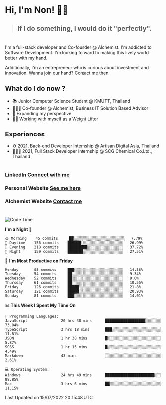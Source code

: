 # Hi, I'm Non! 🖐🏻

> ## If I do something, I would do it "perfectly".

#

I'm a full-stack developer and Co-founder @ Alchemist. I'm addicted to Software Development. I'm looking forward to making this lively world better with my hand.

Additionally, I'm an entrepreneur who is curious about investment and innovation. Wanna join our hand? Contact me then

## What do I do now ?

- 📚 Junior Computer Science Student @ KMUTT, Thailand
- 🧑🏻‍💻 Co-founder @ Alchemist, Business IT Solution Based Advisor
- 🌈 Expanding my perspective
- 🏋🏻 Working with myself as a Weight Lifter

## Experiences

- ⚙️ 2021, Back-end Developer Internship @ Artisan Digital Asia, Thailand
- 🧑🏻‍💻 2021, Full Stack Developer Internship @ SCG Chemical Co.Ltd., Thailand

#

### LinkedIn [Connect with me](https://www.linkedin.com/in/non-nontra/)

### Personal Website [See me here](https://nonnontra.com/)

### Alchemist Website [Contact me](https://alchemist-softwarehouse.co/)

#

<!--START_SECTION:waka-->
![Code Time](http://img.shields.io/badge/Code%20Time-1%2C896%20hrs%2049%20mins-blue)

**I'm a Night 🦉** 

```text
🌞 Morning    45 commits     ██░░░░░░░░░░░░░░░░░░░░░░░   7.79% 
🌆 Daytime    156 commits    ██████░░░░░░░░░░░░░░░░░░░   26.99% 
🌃 Evening    218 commits    █████████░░░░░░░░░░░░░░░░   37.72% 
🌙 Night      159 commits    ███████░░░░░░░░░░░░░░░░░░   27.51%

```
📅 **I'm Most Productive on Friday** 

```text
Monday       83 commits     ███░░░░░░░░░░░░░░░░░░░░░░   14.36% 
Tuesday      54 commits     ██░░░░░░░░░░░░░░░░░░░░░░░   9.34% 
Wednesday    52 commits     ██░░░░░░░░░░░░░░░░░░░░░░░   9.0% 
Thursday     61 commits     ██░░░░░░░░░░░░░░░░░░░░░░░   10.55% 
Friday       126 commits    █████░░░░░░░░░░░░░░░░░░░░   21.8% 
Saturday     121 commits    █████░░░░░░░░░░░░░░░░░░░░   20.93% 
Sunday       81 commits     ███░░░░░░░░░░░░░░░░░░░░░░   14.01%

```


📊 **This Week I Spent My Time On** 

```text
💬 Programming Languages: 
JavaScript               20 hrs 38 mins      ██████████████████░░░░░░░   73.84% 
TypeScript               3 hrs 18 mins       ███░░░░░░░░░░░░░░░░░░░░░░   11.81% 
JSON                     1 hr 38 mins        █░░░░░░░░░░░░░░░░░░░░░░░░   5.87% 
SCSS                     1 hr 15 mins        █░░░░░░░░░░░░░░░░░░░░░░░░   4.49% 
Markdown                 43 mins             ░░░░░░░░░░░░░░░░░░░░░░░░░   2.61%

💻 Operating System: 
Windows                  24 hrs 49 mins      ██████████████████████░░░   88.85% 
Mac                      3 hrs 6 mins        ██░░░░░░░░░░░░░░░░░░░░░░░   11.15%

```


 Last Updated on 15/07/2022 20:15:48 UTC
<!--END_SECTION:waka-->
